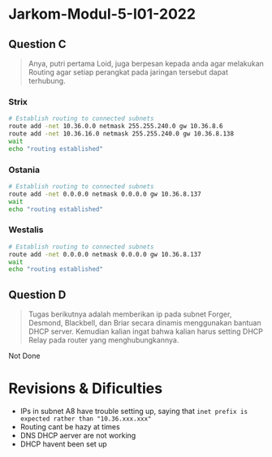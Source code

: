 # Jarkom-Modul-5-I01-2022



## Question C

>Anya, putri pertama Loid, juga berpesan kepada anda agar melakukan Routing agar setiap perangkat pada jaringan tersebut dapat terhubung.

### Strix
```sh
# Establish routing to connected subnets
route add -net 10.36.0.0 netmask 255.255.240.0 gw 10.36.8.6
route add -net 10.36.16.0 netmask 255.255.240.0 gw 10.36.8.138
wait
echo "routing established"
```

### Ostania
```sh
# Establish routing to connected subnets
route add -net 0.0.0.0 netmask 0.0.0.0 gw 10.36.8.137
wait
echo "routing established"
```

### Westalis
```sh
# Establish routing to connected subnets
route add -net 0.0.0.0 netmask 0.0.0.0 gw 10.36.8.137
wait
echo "routing established"
```

## Question D

> Tugas berikutnya adalah memberikan ip pada subnet Forger, Desmond, Blackbell, dan Briar secara dinamis menggunakan bantuan DHCP server. Kemudian kalian ingat bahwa kalian harus setting DHCP Relay pada router yang menghubungkannya.

Not Done

# Revisions & Dificulties

+ IPs in subnet A8 have trouble setting up, saying that `inet prefix is expected rather than "10.36.xxx.xxx"`
+ Routing cant be hazy at times
+ DNS DHCP aerver are not working
+ DHCP havent been set up
